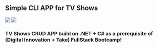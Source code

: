## Simple CLI APP for TV Shows

<img src="{https://img.shields.io/badge/.NET-5C2D91?style=for-the-badge&logo=.net&logoColor=white}" /> <img src="{https://img.shields.io/badge/C%23-239120?style=for-the-badge&logo=c-sharp&logoColor=white}" />

### TV Shows CRUD APP build on .NET + C# as a prerequisite of (Digital Innovation + Take) FullStack Bootcamp!